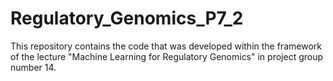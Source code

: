 # Regulatory_Genomics_P7_2


This repository contains the code that was developed within the framework of the lecture "Machine Learning for Regulatory Genomics" in project group number 14. 
